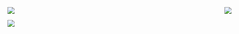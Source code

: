 <img src="https://media1.giphy.com/media/cIIlbjoKoXCo6K2jrp/200.gif"><img align="right" src="https://github-readme-stats.vercel.app/api/?username=MitulPanchal&theme=black&show_icons=true&hide_border=true" />

<!--
**MitulPanchal/MitulPanchal** is a ✨ _special_ ✨ repository because its `README.md` (this file) appears on your GitHub profile.
### Hi there 👋
Here are some ideas to get you started:

- 🔭 I’m currently working on ...
- 🌱 I’m currently learning ...
- 👯 I’m looking to collaborate on ...
- 🤔 I’m looking for help with ...
- 💬 Ask me about ...
- 📫 How to reach me: ...
- 😄 Pronouns: ...
- ⚡ Fun fact: ...
-->
<img align="left" src="https://github-readme-stats.vercel.app/api/top-langs/?username=MitulPanchal&theme=light&hide_border=true" />

